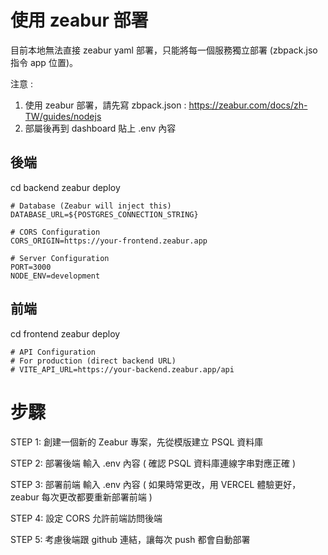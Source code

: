 # 使用 zeabur 部署

目前本地無法直接 zeabur yaml 部署，只能將每一個服務獨立部署 (zbpack.jso 指令 app 位置)。


注意 :
1. 使用 zeabur 部署，請先寫 zbpack.json : https://zeabur.com/docs/zh-TW/guides/nodejs
2. 部屬後再到 dashboard 貼上 .env 內容


## 後端
cd backend
zeabur deploy

```.env
# Database (Zeabur will inject this)
DATABASE_URL=${POSTGRES_CONNECTION_STRING}

# CORS Configuration
CORS_ORIGIN=https://your-frontend.zeabur.app

# Server Configuration
PORT=3000
NODE_ENV=development
```




## 前端 
cd frontend
zeabur deploy

```.env
# API Configuration
# For production (direct backend URL)
# VITE_API_URL=https://your-backend.zeabur.app/api
```

# 步驟

STEP 1: 創建一個新的 Zeabur 專案，先從模版建立 PSQL 資料庫

STEP 2: 部署後端 輸入 .env 內容 ( 確認 PSQL 資料庫連線字串對應正確 )

STEP 3: 部署前端 輸入 .env 內容 ( 如果時常更改，用 VERCEL 體驗更好，zeabur 每次更改都要重新部署前端 )

STEP 4: 設定 CORS 允許前端訪問後端 

STEP 5: 考慮後端跟 github 連結，讓每次 push 都會自動部署